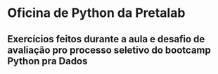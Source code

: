 # Oficina de Python da Pretalab

## Exercícios feitos durante a aula e desafio de avaliação pro processo seletivo do bootcamp Python pra Dados 
